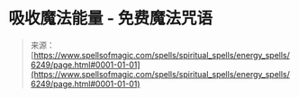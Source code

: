 <!--yml

category: 未分类

date: 2024-06-12 18:40:46

-->

# 吸收魔法能量 - 免费魔法咒语

> 来源：[https://www.spellsofmagic.com/spells/spiritual_spells/energy_spells/6249/page.html#0001-01-01](https://www.spellsofmagic.com/spells/spiritual_spells/energy_spells/6249/page.html#0001-01-01)
